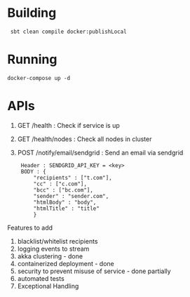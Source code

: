 # **Building**
     sbt clean compile docker:publishLocal

# **Running**
    docker-compose up -d

# **APIs**
1) GET /health : Check if service is up
2) GET /health/nodes : Check all nodes in cluster
3) POST /notify/email/sendgrid : Send an email via sendgrid
   
        Header : SENDGRID_API_KEY = <key>
        BODY : {
            "recipients" : ["t.com"],
            "cc" : ["c.com"],
            "bcc" : ["bc.com"],
            "sender" : "sender.com",
            "htmlBody" : "body",
            "htmlTitle" : "title"
            }


Features to add
1) blacklist/whitelist recipients
2) logging events to stream
3) akka clustering - done
4) containerized deployment - done
5) security to prevent misuse of service - done partially
6) automated tests
7) Exceptional Handling